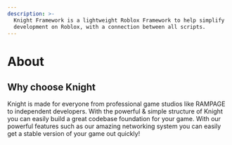 ```yaml
---
description: >-
  Knight Framework is a lightweight Roblox Framework to help simplify
  development on Roblox, with a connection between all scripts.
---
```


# About

## Why choose Knight

Knight is made for everyone from professional game studios like RAMPAGE to independent developers. With the powerful & simple structure of Knight you can easily build a great codebase foundation for your game. With our powerful features such as our amazing networking system you can easily get a stable version of your game out quickly!
